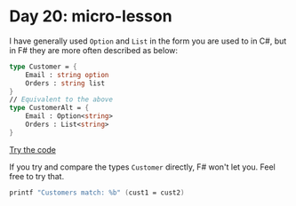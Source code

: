 # Day 20: micro-lesson
I have generally used `Option` and `List` in the form you are used to in C#, but in F# they are more often described as below:

```fsharp
type Customer = {
    Email : string option
    Orders : string list
}
// Equivalent to the above
type CustomerAlt = {
    Email : Option<string>
    Orders : List<string>
}
```
[Try the code](https://try.fsharp.org/#?code=C4TwDgpgBAwgrgZ2AewLYQE5QLxQN4CwAUFKVAKKoCGAlgDZQBcUSGNAdgOZTJjA3J2xMlADyGACaYETFsDZcodGkmIBfYsQD0WigEc4NAG5U6EdsCgorAC2hUARsiMRioSLEQp0GAIJ1LXEISMkpaBmZRPgF2AB5WDk4APmEycSkMGWYAGRVgePlElKINImIzSwBjLwBGWXgkNEwcfFTSMPoWgGUmqAAiACtkG3YAAQQAaxAAdypJAFoEZDo4fkEEADpKtD62sUlpFoBtfvTmmr6AXXVNIgqoaqQAJnqvJr8AluCRDoZcHvQ-SGI3GU1mCyWKzW7E221QuxCpDOmWOpwOWAu1xKtzACmAADN+r8oNRgJUbMwAKQOPpQAAUj2ANQ2xNwjKeLOo9AAlMRcRwCWiMjJSeSqTT6YzmciZGyvByZdygA&html=DwCwLgtgNgfAsAKAAQqaApgQwCb2ag4CdMTJcMABwFp0BHAVwEsA3AXgCIBhAewDsw6AdQAqAT0roOSAMb9BAzoIAeYAPThoAbhkhMAJwDOJNgzAAzagA4OeQhqy5EhAEY9sYu6mBq3HvD6asEA&css=Q)

If you try and compare the types `Customer` directly, F# won't let you. Feel free to try that.

```fsharp
printf "Customers match: %b" (cust1 = cust2)
```